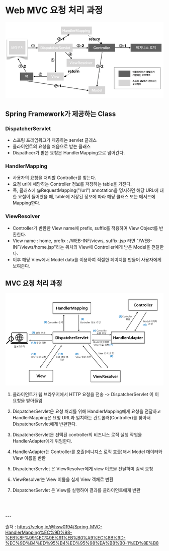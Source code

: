 # Web MVC 요청 처리 과정

![Web MVC 요청 처리 과정2](images/mvc_process1.png)

## Spring Framework가 제공하는 Class

### DispatcherServlet

- 스프링 프레임워크가 제공하는 servlet 클래스
- 클라이언트의 요청을 처음으로 받는 클래스
- Dispathcer가 받은 요청은 HandlerMapping으로 넘어간다.

### HandlerMapping

- 사용자의 요청을 처리할 Controller를 찾는다.
- 요청 url에 해당하는 Controller 정보를 저장하는 table을 가진다.
- 즉, 클래스에 @RequestMapping("/url") annotation을 명시하면 해당 URL에 대한 요철이 들어왔을 때, table에 저장된 정보에 따라 해당 클래스 또는 메서드에 Mapping한다.

### ViewResolver

- Controller가 반환한 View name에 prefix, suffix를 적용하여 View Object를 반환한다.
- View name : home, prefix : /WEB-INF/views, suffix:.jsp 라면 "/WEB-INF/views/home.jsp"라는 위치의 View에 Controller에게 받은 Model을 전달한다.
- 이후 해당 View에서 Model data를 이용하여 적절한 페이지를 만들어 사용자에게 보여준다.

## MVC 요청 처리 과정

![Web MVC 요청 처리 과정](images/mvc_process2.png)

1. 클라이언트가 웹 브라우저에서 HTTP 요청을 전송 -> DispatcherServlet 이 이 요청을 받아들임

2. DispatcherServlet은 요청 처리를 위해 HandlerMapping에게 요청을 전달하고 HandlerMapping은 요청 URL과 일치하는 컨트롤러(Controller)를 찾아서 DispatcherServlet에게 반환한다.

3. DispatcherServlet은 선택된 controller의 비즈니스 로직 실행 작업을 HandlerAdapter에게 위임한다.

4. HandlerAdapter는 Controller를 호출(비니지스 로직 호출)해서 Model 데이터와 View 이름을 반환

5. DispatcherServlet 은 ViewResolver에게 view 이름을 전달하며 검색 요청

6. ViewResolver는 View 이름을 실제 View 객체로 변환

7. DispatcherServlet 은 View를 실행하여 결과를 클라이언트에게 반환

<br>
<br>
<br>
---

출처 : https://velog.io/@hsw0194/Spring-MVC-HandlerMapping%EC%9D%98-%EB%8F%99%EC%9E%91%EB%B0%A9%EC%8B%9D-%EC%9D%B4%ED%95%B4%ED%95%98%EA%B8%B0-1%ED%8E%B8

